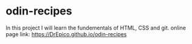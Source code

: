# odin-recipes
In this project I will learn the fundementals of HTML, CSS and git.
online page link: https://DrEpico.github.io/odin-recipes
